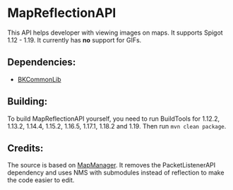 # MapReflectionAPI

This API helps developer with viewing images on maps. It supports Spigot 1.12 - 1.19.
It currently has **no** support for GIFs.

## Dependencies:

- [BKCommonLib](https://www.spigotmc.org/resources/bkcommonlib.39590/)

## Building:

To build MapReflectionAPI yourself, you need to run BuildTools for 1.12.2, 1.13.2, 1.14.4, 1.15.2, 1.16.5, 1.17.1,
1.18.2 and 1.19.
Then run `mvn clean package`.

## Credits:

The source is based on [MapManager](https://github.com/InventivetalentDev/MapManager). It removes the PacketListenerAPI
dependency and uses NMS with submodules instead of reflection to make the code easier to edit.